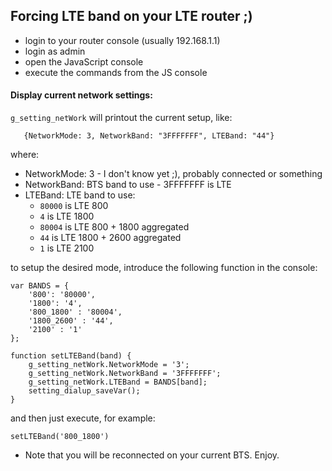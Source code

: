 ## Forcing LTE band on your LTE router ;) 
- login to your router console (usually 192.168.1.1)
- login as admin
- open the JavaScript console
- execute the commands from the JS console

#### Display current network settings:
`g_setting_netWork` will printout the current setup, like:

```
   {NetworkMode: 3, NetworkBand: "3FFFFFFF", LTEBand: "44"}
```

where:
- NetworkMode: 3 - I don't know yet ;), probably connected or something
- NetworkBand: BTS band to use - 3FFFFFFF is LTE
- LTEBand: LTE band to use:
    - `80000` is LTE 800
    - `4` is LTE 1800
    - `80004` is LTE 800 + 1800 aggregated
    - `44` is LTE 1800 + 2600 aggregated 
    - `1` is LTE 2100
    
to setup the desired mode, introduce the following function in the console:

```
var BANDS = {
    '800': '80000',
    '1800': '4',
    '800_1800' : '80004',
    '1800_2600' : '44',
    '2100' : '1' 
};

function setLTEBand(band) {
    g_setting_netWork.NetworkMode = '3';
    g_setting_netWork.NetworkBand = '3FFFFFFF';
    g_setting_netWork.LTEBand = BANDS[band];
    setting_dialup_saveVar();
}

```

and then just execute, for example:

```
setLTEBand('800_1800')
```

* Note that you will be reconnected on your current BTS. Enjoy.